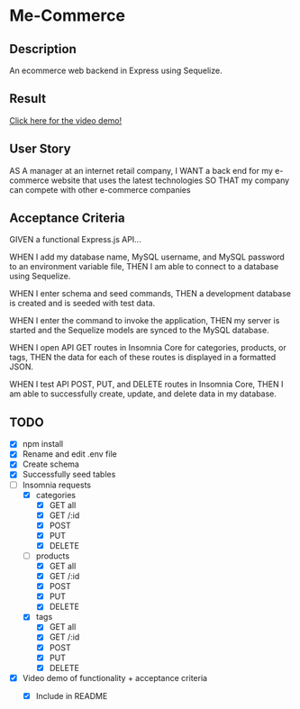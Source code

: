 # Me-Commerce

## Description
An ecommerce web backend in Express using Sequelize.

## Result
[Click here for the video demo!](https://drive.google.com/file/d/1WIeDQ-yxlbhWGAT2G2Bmemj0l83lHHHj/view?usp=sharing)

## User Story
AS A manager at an internet retail company,
I WANT a back end for my e-commerce website that uses the latest technologies
SO THAT my company can compete with other e-commerce companies

## Acceptance Criteria
GIVEN a functional Express.js API...

WHEN I add my database name, MySQL username, and MySQL password to an environment variable file,
THEN I am able to connect to a database using Sequelize.

WHEN I enter schema and seed commands,
THEN a development database is created and is seeded with test data.

WHEN I enter the command to invoke the application,
THEN my server is started and the Sequelize models are synced to the MySQL database.

WHEN I open API GET routes in Insomnia Core for categories, products, or tags,
THEN the data for each of these routes is displayed in a formatted JSON.

WHEN I test API POST, PUT, and DELETE routes in Insomnia Core,
THEN I am able to successfully create, update, and delete data in my database.

## TODO
- [x] npm install
- [x] Rename and edit .env file
- [x] Create schema
- [x] Successfully seed tables
- [ ] Insomnia requests
    - [x] categories
        - [x] GET all
        - [x] GET /:id
        - [x] POST
        - [x] PUT
        - [x] DELETE
    - [ ] products
        - [x] GET all
        - [x] GET /:id
        - [x] POST
        - [x] PUT
        - [x] DELETE
    - [x] tags
        - [x] GET all
        - [x] GET /:id
        - [x] POST
        - [x] PUT
        - [x] DELETE
- [x] Video demo of functionality + acceptance criteria
    - [x] Include in README


